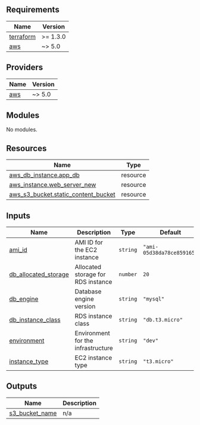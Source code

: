 <!-- BEGIN_TF_DOCS -->
## Requirements

| Name | Version |
|------|---------|
| <a name="requirement_terraform"></a> [terraform](#requirement\_terraform) | >= 1.3.0 |
| <a name="requirement_aws"></a> [aws](#requirement\_aws) | ~> 5.0 |

## Providers

| Name | Version |
|------|---------|
| <a name="provider_aws"></a> [aws](#provider\_aws) | ~> 5.0 |

## Modules

No modules.

## Resources

| Name | Type |
|------|------|
| [aws_db_instance.app_db](https://registry.terraform.io/providers/hashicorp/aws/latest/docs/resources/db_instance) | resource |
| [aws_instance.web_server_new](https://registry.terraform.io/providers/hashicorp/aws/latest/docs/resources/instance) | resource |
| [aws_s3_bucket.static_content_bucket](https://registry.terraform.io/providers/hashicorp/aws/latest/docs/resources/s3_bucket) | resource |

## Inputs

| Name | Description | Type | Default | Required |
|------|-------------|------|---------|:--------:|
| <a name="input_ami_id"></a> [ami\_id](#input\_ami\_id) | AMI ID for the EC2 instance | `string` | `"ami-05d38da78ce859165"` | no |
| <a name="input_db_allocated_storage"></a> [db\_allocated\_storage](#input\_db\_allocated\_storage) | Allocated storage for RDS instance | `number` | `20` | no |
| <a name="input_db_engine"></a> [db\_engine](#input\_db\_engine) | Database engine version | `string` | `"mysql"` | no |
| <a name="input_db_instance_class"></a> [db\_instance\_class](#input\_db\_instance\_class) | RDS instance class | `string` | `"db.t3.micro"` | no |
| <a name="input_environment"></a> [environment](#input\_environment) | Environment for the infrastructure | `string` | `"dev"` | no |
| <a name="input_instance_type"></a> [instance\_type](#input\_instance\_type) | EC2 instance type | `string` | `"t3.micro"` | no |

## Outputs

| Name | Description |
|------|-------------|
| <a name="output_s3_bucket_name"></a> [s3\_bucket\_name](#output\_s3\_bucket\_name) | n/a |
<!-- END_TF_DOCS -->